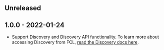 ## Unreleased

## 1.0.0 - 2022-01-24

- Support Discovery and Discovery API functionality. To learn more about accessing Discovery from FCL, [read the Discovery docs here](https://docs.onflow.org/fcl/reference/api/#discovery).
